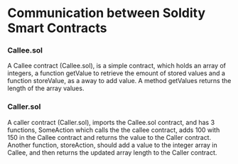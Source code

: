# Communication between Soldity Smart Contracts

### Callee.sol
A Callee contract (Callee.sol), is a simple contract, which holds an array of integers, a function getValue to retrieve the emount of stored values and a function storeValue, as a away to add value. A method getValues returns the length of the array values. 

### Caller.sol
A caller contract (Caller.sol), imports the Callee.sol contract, and has 3 functions, SomeAction which calls the the callee contract, adds 100 with 150 in the Callee contract and returns the value to the Caller contract.  Another function, storeAction, should add a value to the integer array in Callee, and then returns the updated array length to the Caller contract. 



